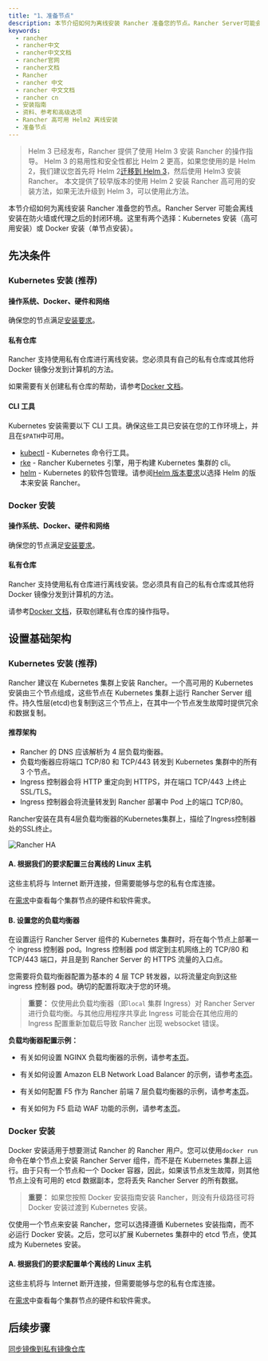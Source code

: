 ```yaml
---
title: "1、准备节点"
description: 本节介绍如何为离线安装 Rancher 准备您的节点。Rancher Server可能会离线安装在防火墙或代理之后的封闭环境。这里有两个选择，用于高可用性安装（推荐）或 单节点 Docker 安装。
keywords:
  - rancher
  - rancher中文
  - rancher中文文档
  - rancher官网
  - rancher文档
  - Rancher
  - rancher 中文
  - rancher 中文文档
  - rancher cn
  - 安装指南
  - 资料、参考和高级选项
  - Rancher 高可用 Helm2 离线安装
  - 准备节点
---
```


> Helm 3 已经发布，Rancher 提供了使用 Helm 3 安装 Rancher 的操作指导。
> Helm 3 的易用性和安全性都比 Helm 2 更高，如果您使用的是 Helm 2，我们建议您首先将 Helm 2[迁移到 Helm 3](https://helm.sh/blog/migrate-from-helm-v2-to-helm-v3/)，然后使用 Helm3 安装 Rancher。
> 本文提供了较早版本的使用 Helm 2 安装 Rancher 高可用的安装方法，如果无法升级到 Helm 3，可以使用此方法。

本节介绍如何为离线安装 Rancher 准备您的节点。Rancher Server 可能会离线安装在防火墙或代理之后的封闭环境。这里有两个选择：Kubernetes 安装（高可用安装）或 Docker 安装（单节点安装）。

## 先决条件

### Kubernetes 安装 (推荐)

#### 操作系统、Docker、硬件和网络

确保您的节点满足[安装要求](/docs/rancher2/installation/requirements/)。

#### 私有仓库

Rancher 支持使用私有仓库进行离线安装。您必须具有自己的私有仓库或其他将 Docker 镜像分发到计算机的方法。

如果需要有关创建私有仓库的帮助，请参考[Docker 文档](https://docs.docker.com/registry/)。

#### CLI 工具

Kubernetes 安装需要以下 CLI 工具。确保这些工具已安装在您的工作环境上，并且在`$PATH`中可用。

- [kubectl](https://kubernetes.io/docs/tasks/tools/install-kubectl/#install-kubectl) - Kubernetes 命令行工具。
- [rke](/docs/rke/installation/) - Rancher Kubernetes 引擎，用于构建 Kubernetes 集群的 cli。
- [helm](https://docs.helm.sh/using_helm/#installing-helm) - Kubernetes 的软件包管理。请参阅[Helm 版本要求](/docs/rancher2/installation/resources/helm-version/)以选择 Helm 的版本来安装 Rancher。

### Docker 安装

#### 操作系统、Docker、硬件和网络

确保您的节点满足[安装要求](/docs/rancher2/installation/requirements/)。

#### 私有仓库

Rancher 支持使用私有仓库进行离线安装。您必须具有自己的私有仓库或其他将 Docker 镜像分发到计算机的方法。

请参考[Docker 文档](https://docs.docker.com/registry/)，获取创建私有仓库的操作指导。

## 设置基础架构

### Kubernetes 安装 (推荐)

Rancher 建议在 Kubernetes 集群上安装 Rancher。一个高可用的 Kubernetes 安装由三个节点组成，这些节点在 Kubernetes 集群上运行 Rancher Server 组件。持久性层(etcd)也复制到这三个节点上，在其中一个节点发生故障时提供冗余和数据复制。

#### 推荐架构

- Rancher 的 DNS 应该解析为 4 层负载均衡器。
- 负载均衡器应将端口 TCP/80 和 TCP/443 转发到 Kubernetes 集群中的所有 3 个节点。
- Ingress 控制器会将 HTTP 重定向到 HTTPS，并在端口 TCP/443 上终止 SSL/TLS。
- Ingress 控制器会将流量转发到 Rancher 部署中 Pod 上的端口 TCP/80。

<figcaption>Rancher安装在具有4层负载均衡器的Kubernetes集群上，描绘了Ingress控制器处的SSL终止。</figcaption>

![Rancher HA](/img/rancher/ha/rancher2ha.svg)

#### A. 根据我们的要求配置三台离线的 Linux 主机

这些主机将与 Internet 断开连接，但需要能够与您的私有仓库连接。

在[需求](/docs/rancher2/installation/requirements/)中查看每个集群节点的硬件和软件需求。

#### B. 设置您的负载均衡器

在设置运行 Rancher Server 组件的 Kubernetes 集群时，将在每个节点上部署一个 ingress 控制器 pod。Ingress 控制器 pod 绑定到主机网络上的 TCP/80 和 TCP/443 端口，并且是到 Rancher Server 的 HTTPS 流量的入口点。

您需要将负载均衡器配置为基本的 4 层 TCP 转发器，以将流量定向到这些 ingress 控制器 pod。确切的配置将取决于您的环境。

> **重要：**
> 仅使用此负载均衡器（即`local` 集群 Ingress）对 Rancher Server 进行负载均衡。与其他应用程序共享此 Ingress 可能会在其他应用的 Ingress 配置重新加载后导致 Rancher 出现 websocket 错误。

**负载均衡器配置示例：**

- 有关如何设置 NGINX 负载均衡器的示例，请参考[本页](/docs/rancher2/installation/resources/advanced/helm2/create-nodes-lb/nginx/)。

- 有关如何设置 Amazon ELB Network Load Balancer 的示例，请参考[本页](/docs/rancher2/installation/resources/k8s-tutorials/infrastructure-tutorials/nlb/)。

- 有关如何配置 F5 作为 Rancher 前端 7 层负载均衡器的示例，请参考[本页](/docs/rancher2/installation/resources/F5-7-layer-loadbalancer/)。

- 有关如何为 F5 启动 WAF 功能的示例，请参考[本页](/docs/rancher2/installation/resources/F5-WAF/)。

### Docker 安装

Docker 安装适用于想要测试 Rancher 的 Rancher 用户。您可以使用`docker run`命令在单个节点上安装 Rancher Server 组件，而不是在 Kubernetes 集群上运行。由于只有一个节点和一个 Docker 容器，因此，如果该节点发生故障，则其他节点上没有可用的 etcd 数据副本，您将丢失 Rancher Server 的所有数据。

> **重要：** 如果您按照 Docker 安装指南安装 Rancher，则没有升级路径可将 Docker 安装过渡到 Kubernetes 安装。

仅使用一个节点来安装 Rancher，您可以选择遵循 Kubernetes 安装指南，而不必运行 Docker 安装。之后，您可以扩展 Kubernetes 集群中的 etcd 节点，使其成为 Kubernetes 安装。

#### A. 根据我们的要求配置单个离线的 Linux 主机

这些主机将与 Internet 断开连接，但需要能够与您的私有仓库连接。

在[需求](/docs/rancher2/installation/requirements/)中查看每个集群节点的硬件和软件需求。

## 后续步骤

[同步镜像到私有镜像仓库](/docs/rancher2/installation/resources/advanced/air-gap-helm2/populate-private-registry/)
